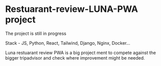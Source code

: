 # Restuarant-review-LUNA-PWA project

The project is still in progress

Stack - JS, Python, React, Tailwind, Django, Nginx, Docker...

Luna restuarant review PWA is a big project ment to compete against the bigger tripadvisor and check where improvement might be needed.

